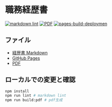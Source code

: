 # 職務経歴書

[![markdown lint](https://github.com/kaz-under-the-bridge/resume/actions/workflows/lint.yaml/badge.svg)](https://github.com/kaz-under-the-bridge/resume/actions/workflows/lint.yaml)
[![PDF](https://github.com/kaz-under-the-bridge/resume/actions/workflows/release.yaml/badge.svg)](https://github.com/kaz-under-the-bridge/resume/actions/workflows/release.yaml)
[![pages-build-deploymen](https://github.com/kaz-under-the-bridge/resume/actions/workflows/pages/pages-build-deployment/badge.svg)](https://github.com/kaz-under-the-bridge/resume/actions/workflows/pages/pages-build-deployment)

## ファイル

- [経歴書 Markdown](https://github.com/kaz-under-the-bridge/resume/blob/main/docs/README.md)
- [GitHub Pages](https://github.com/kaz-under-the-bridge/resume#:~:text=kaz%2Dunder%2Dthe%2Dbridge.github.io/resume/)
- [PDF](https://github.com/kaz-under-the-bridge/resume/releases)

## ローカルでの変更と確認

```bash
npm install  
npm run lint # markdown lint
npm run build:pdf # pdf生成
```
